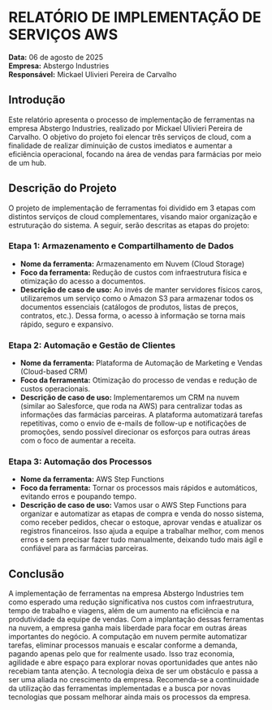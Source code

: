 <h1>RELATÓRIO DE IMPLEMENTAÇÃO DE SERVIÇOS AWS</h1>
<p><strong>Data:</strong> 06 de agosto de 2025<br>
<strong>Empresa:</strong> Abstergo Industries<br>
<strong>Responsável:</strong> Mickael Ulivieri Pereira de Carvalho</p>

<h2>Introdução</h2>
<p>
Este relatório apresenta o processo de implementação de ferramentas na empresa Abstergo Industries, realizado por Mickael Ulivieri Pereira de Carvalho. 
O objetivo do projeto foi elencar três serviços de cloud, com a finalidade de realizar diminuição de custos imediatos e aumentar a eficiência operacional, 
focando na área de vendas para farmácias por meio de um hub.
</p>

<h2>Descrição do Projeto</h2>
<p>
O projeto de implementação de ferramentas foi dividido em 3 etapas com distintos serviços de cloud complementares, visando maior organização e estruturação do sistema. 
A seguir, serão descritas as etapas do projeto:
</p>

<h3>Etapa 1: Armazenamento e Compartilhamento de Dados</h3>
<ul>
  <li><strong>Nome da ferramenta:</strong> Armazenamento em Nuvem (Cloud Storage)</li>
  <li><strong>Foco da ferramenta:</strong> Redução de custos com infraestrutura física e otimização do acesso a documentos.</li>
  <li><strong>Descrição de caso de uso:</strong> Ao invés de manter servidores físicos caros, utilizaremos um serviço como o Amazon S3 para armazenar todos os documentos essenciais (catálogos de produtos, listas de preços, contratos, etc.). Dessa forma, o acesso à informação se torna mais rápido, seguro e expansivo.</li>
</ul>

<h3>Etapa 2: Automação e Gestão de Clientes</h3>
<ul>
  <li><strong>Nome da ferramenta:</strong> Plataforma de Automação de Marketing e Vendas (Cloud-based CRM)</li>
  <li><strong>Foco da ferramenta:</strong> Otimização do processo de vendas e redução de custos operacionais.</li>
  <li><strong>Descrição de caso de uso:</strong> Implementaremos um CRM na nuvem (similar ao Salesforce, que roda na AWS) para centralizar todas as informações das farmácias parceiras. A plataforma automatizará tarefas repetitivas, como o envio de e-mails de follow-up e notificações de promoções, sendo possível direcionar os esforços para outras áreas com o foco de aumentar a receita.</li>
</ul>

<h3>Etapa 3: Automação dos Processos</h3>
<ul>
  <li><strong>Nome da ferramenta:</strong> AWS Step Functions</li>
  <li><strong>Foco da ferramenta:</strong> Tornar os processos mais rápidos e automáticos, evitando erros e poupando tempo.</li>
  <li><strong>Descrição de caso de uso:</strong> Vamos usar o AWS Step Functions para organizar e automatizar as etapas de compra e venda do nosso sistema, como receber pedidos, checar o estoque, aprovar vendas e atualizar os registros financeiros. Isso ajuda a equipe a trabalhar melhor, com menos erros e sem precisar fazer tudo manualmente, deixando tudo mais ágil e confiável para as farmácias parceiras.</li>
</ul>

<h2>Conclusão</h2>
<p>
A implementação de ferramentas na empresa Abstergo Industries tem como esperado uma redução significativa nos custos com infraestrutura, tempo de trabalho e viagens, 
além de um aumento na eficiência e na produtividade da equipe de vendas. Com a implantação dessas ferramentas na nuvem, a empresa ganha mais liberdade para focar em 
outras áreas importantes do negócio. A computação em nuvem permite automatizar tarefas, eliminar processos manuais e escalar conforme a demanda, pagando apenas pelo que 
for realmente usado. Isso traz economia, agilidade e abre espaço para explorar novas oportunidades que antes não recebiam tanta atenção. 
A tecnologia deixa de ser um obstáculo e passa a ser uma aliada no crescimento da empresa. 
Recomenda-se a continuidade da utilização das ferramentas implementadas e a busca por novas tecnologias que possam melhorar ainda mais os processos da empresa.
</p>
